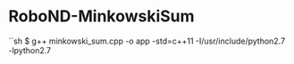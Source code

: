# RoboND-MinkowskiSum
``sh
$ g++ minkowski_sum.cpp -o app -std=c++11 -I/usr/include/python2.7 -lpython2.7
```
